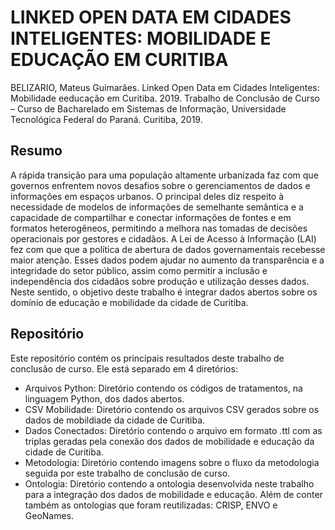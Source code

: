 # LINKED OPEN DATA EM CIDADES INTELIGENTES: MOBILIDADE E EDUCAÇÃO EM CURITIBA
BELIZARIO, Mateus Guimarães. 
Linked Open Data em Cidades Inteligentes: Mobilidade eeducação em Curitiba. 2019. 
Trabalho de Conclusão de Curso – Curso de Bacharelado em Sistemas de Informação, Universidade Tecnológica Federal do Paraná.
Curitiba, 2019.

## Resumo
A rápida transição para uma população altamente urbanizada faz com que governos enfrentem novos desafios sobre o gerenciamentos de dados e informações em espaços urbanos. O principal deles diz respeito à necessidade de modelos de informações de semelhante semântica e a capacidade de compartilhar e conectar informações de fontes e em formatos heterogêneos, permitindo a melhora nas tomadas de decisões operacionais por gestores e cidadãos. A Lei de Acesso à Informação (LAI) fez com que que a política de abertura de dados governamentais recebesse maior atenção. Esses dados podem ajudar no aumento da transparência e a integridade do setor público, assim como permitir a inclusão e independência dos cidadãos sobre produção e utilização desses dados. Neste sentido, o objetivo deste trabalho é integrar dados abertos sobre os domínio de educação e mobilidade da cidade de Curitiba.

## Repositório
Este repositório contém os principais resultados deste trabalho de conclusão de curso. Ele está separado em 4 diretórios:
- Arquivos Python: Diretório contendo os códigos de tratamentos, na linguagem Python, dos dados abertos.
- CSV Mobilidade: Diretório contendo os arquivos CSV gerados sobre os dados de mobildiade da cidade de Curitiba.
- Dados Conectados: Diretório contendo o arquivo em formato .ttl com as triplas geradas pela conexão dos dados de mobilidade e educação da cidade de Curitiba.
- Metodologia: Diretório contendo imagens sobre o fluxo da metodologia seguida por este trabalho de conclusão de curso.
- Ontologia: Diretório contendo a ontologia desenvolvida neste trabalho para a integração dos dados de mobilidade e educação. Além de conter também as ontologias que foram reutilizadas: CRISP, ENVO e GeoNames.
